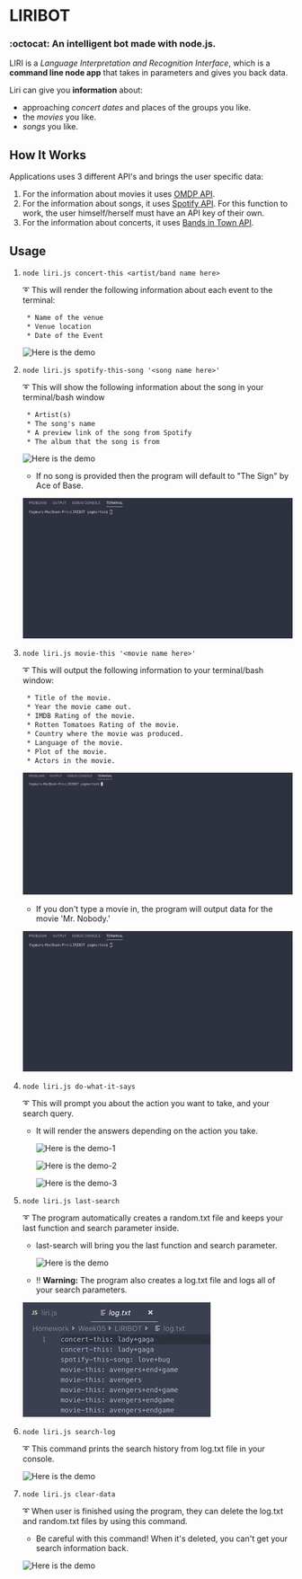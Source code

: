 # LIRIBOT
### :octocat: An intelligent bot made with node.js. 


LIRI is a _Language Interpretation and Recognition Interface_, which is a **command line node app** that takes in parameters and gives you back data.

Liri can give you **information** about:
* approaching _concert dates_ and places of the groups you like.
* the _movies_ you like.
* _songs_ you like.

## How It Works

Applications uses 3 different API's and brings the user specific data:

1. For the information about movies it uses [OMDP API](http://www.omdbapi.com/).
2. For the information about songs, it uses [Spotify API](https://developer.spotify.com/documentation/web-api/reference/). For this function to work, the user himself/herself must have an API key of their own.
3. For the information about concerts, it uses [Bands in Town API](https://www.artists.bandsintown.com/bandsintown-api).

## Usage

1. `node liri.js concert-this <artist/band name here>`

   :curly_loop: This will render the following information about each event to the terminal:
    ```
     * Name of the venue
     * Venue location
     * Date of the Event
    ```
    ![Here is the demo](gifs/concert-this.gif)

2. `node liri.js spotify-this-song '<song name here>'`

   :curly_loop: This will show the following information about the song in your terminal/bash window
    ```
     * Artist(s)
     * The song's name
     * A preview link of the song from Spotify
     * The album that the song is from
    ```
    ![Here is the demo](gifs/spotify-this-song.gif)

   * If no song is provided then the program will default to "The Sign" by Ace of Base.

    ![Here is the demo](gifs/spotify-this-song-empty.gif)

3. `node liri.js movie-this '<movie name here>'`

   :curly_loop: This will output the following information to your terminal/bash window:

    ```
     * Title of the movie.
     * Year the movie came out.
     * IMDB Rating of the movie.
     * Rotten Tomatoes Rating of the movie.
     * Country where the movie was produced.
     * Language of the movie.
     * Plot of the movie.
     * Actors in the movie.
    ```
    ![Here is the demo](gifs/movie-this.gif)

   * If you don't type a movie in, the program will output data for the movie 'Mr. Nobody.'
    
    ![Here is the demo](gifs/movie-this-empty.gif)

4. `node liri.js do-what-it-says`

    :curly_loop: This will prompt you about the action you want to take, and your search query.
    * It will render the answers depending on the action you take.

        ![Here is the demo-1](gifs/do-what-it-says-1.gif)

        ![Here is the demo-2](gifs/do-what-it-says-2.gif)

        ![Here is the demo-3](gifs/do-what-it-says-3.gif)

5. `node liri.js last-search`

    :curly_loop: The program automatically creates a random.txt file and keeps your last function and search parameter inside.
    * last-search will bring you the last function and search parameter.

        ![Here is the demo]()

    * :bangbang: **Warning:** The program also creates a log.txt file and logs all of your search parameters.

    ![Here is the demo](gifs/log.gif)

6. `node liri.js search-log`

    :curly_loop: This command prints the search history from log.txt file in your console.

    ![Here is the demo]()

7. `node liri.js clear-data`

    :curly_loop: When user is finished using the program, they can delete the log.txt and random.txt files by using this command.
    * Be careful with this command! When it's deleted, you can't get your search information back.

    ![Here is the demo]()




